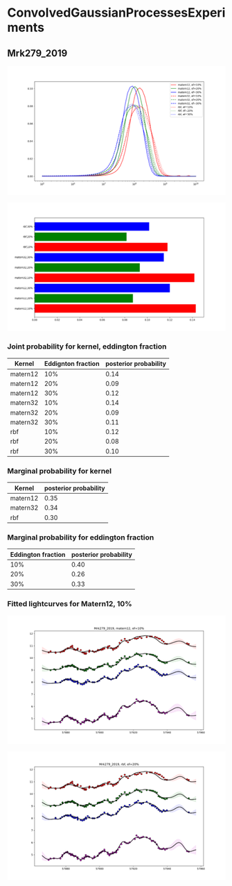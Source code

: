 # ConvolvedGaussianProcessesExperiments

## Mrk279_2019

![Mrk279_2019_posterior_mass](Mrk279_2019/Experiment1/Mrk279_2019_experiment1_posterior_curves.png)



![Mrk279_2019_bar_plot](Mrk279_2019/Experiment1/Mrk279_2019_experiment1_bar_plot.png)

### Joint probability for kernel, eddington fraction

| Kernel | Eddignton fraction | posterior probability |
| --- | --- | --- |
| matern12 | 10% | 0.14 |
| matern12 | 20% | 0.09 |
| matern12 | 30% | 0.12 |
| matern32 | 10% | 0.14 |
| matern32 | 20% | 0.09 |
| matern32 | 30% | 0.11 |
| rbf | 10% | 0.12 |
| rbf | 20% | 0.08 |
| rbf | 30% | 0.10 |

### Marginal probability for kernel

| Kernel  | posterior probability |
| --- | --- |
| matern12 | 0.35 |
| matern32 | 0.34 |
| rbf |  0.30 |

### Marginal probability for eddington fraction

| Eddington fraction  | posterior probability |
| --- | --- |
| 10% | 0.40 |
| 20% | 0.26 |
| 30% | 0.33 |


### Fitted lightcurves for Matern12, 10%

![Mrk279_2019_best_fit_mater12,ef10](Mrk279_2019/Experiment1/Mrk279_2019_matern12_ef10_bestfit.svg)

![Mrk279_2019_best_fit_rbf,ef20](Mrk279_2019/Experiment1/Mrk279_2019_rbf_ef20_bestfit.svg)
